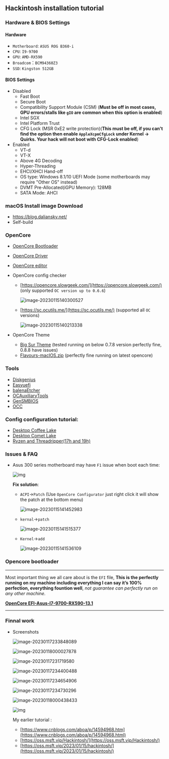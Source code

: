 ## Hackintosh installation tutorial

### Hardware & BIOS Settings

#### Hardware

- `Motherboard`: `ASUS ROG B360-i`
- `CPU`: `I9-9700`
- `GPU`: `AMD-RX590`
- `Broadcom`：`BCM94360Z3`
- `SSD`: `Kingston 512GB`

#### BIOS Settings

- Disabled
  - Fast Boot
  - Secure Boot
  - Compatibility Support Module (CSM) (**Must be off in most cases, GPU errors/stalls like `gIO` are common when this option is enabled**)
  - Intel SGX
  - Intel Platform Trust
  - CFG Lock (MSR 0xE2 write protection)(**This must be off, if you can't find the option then enable `AppleXcpmCfgLock` under Kernel -> Quirks. Your hack will not boot with CFG-Lock enabled**)
- Enabled
  - VT-d 
  - VT-X
  - Above 4G Decoding
  - Hyper-Threading
  - EHCI/XHCI Hand-off
  - OS type: Windows 8.1/10 UEFI Mode (some motherboards may require "Other OS" instead)
  - DVMT Pre-Allocated(iGPU Memory): 128MB
  - SATA Mode: AHCI

### macOS Install image Download

- https://blog.daliansky.net/
- Self-build

### OpenCore

- [OpenCore Bootloader](https://github.com/acidanthera/OpenCorePkg/releases)

- [OpenCore Driver](https://dortania.github.io/OpenCore-Install-Guide/ktext.html)

- [OpenCore editor](https://github.com/ic005k/OCAuxiliaryTools)

- OpenCore config checker

  - [https://opencore.slowgeek.com/](https://opencore.slowgeek.com/)  (only supported `OC version up to 0.6.6`)

    ![image-20230115140300527](img/image-20230115140300527.png)

  - [https://sc.ocutils.me/](https://sc.ocutils.me/) (supported all `OC` versions)

    ![image-20230115140213338](img/image-20230115140213338.png)

- OpenCore Theme

  - [Big Sur Theme](https://github.com/LuckyCrack/OpenCore-Themes) (tested running on below 0.7.8 version perfectly fine, 0.8.8 have issues)
  - [Flavours-macIOS.zip](archive/Flavours-macIOS.zip) (perfectly fine running on latest opencore)

### Tools

- [Diskgenius](https://clamowo.lanzoui.com/b05agns3g)
- [Easyuefi](archive/Flavours-macIOS.zip)
- [balenaEtcher](https://www.balena.io/etcher/)
- [OCAuxiliaryTools](https://github.com/ic005k/OCAuxiliaryTools)
- [GenSMBIOS](https://github.com/corpnewt/GenSMBIOS)
- [OCC](https://mackie100projects.altervista.org/download/occ/?wpdmdl=811&refresh=63c36fc46bd111673752516)
### Config configuration tutorial:

- [Desktop Coffee Lake](https://dortania.github.io/OpenCore-Install-Guide/config.plist/coffee-lake.html)
- [Desktop Comet Lake](https://dortania.github.io/OpenCore-Install-Guide/config.plist/comet-lake.html)
- [Ryzen and Threadripper(17h and 19h)](https://dortania.github.io/OpenCore-Install-Guide/AMD/zen.html)

### Issues & FAQ

- Asus 300 series motherboard may have `F1` issue when boot each time:

  ![img](img/cmos-error.d7acd2cd.jpeg)

  **Fix solution**:

  - `ACPI`->`Patch` (Use `OpenCore Configurator` just right click it will show the patch at the bottom menu)

    ![image-20230115141452983](img/image-20230115141452983.png)

  - `kernal`->`patch`

    ![image-20230115141515377](img/image-20230115141515377.png)

  - `Kernel`->`add`

    ![image-20230115141536109](img/image-20230115141536109.png)

### Opencore bootloader

---

Most important thing we all care about  is the  `EFI` file, **This is the perfectly running on my machine including everything I can say it’s 100% perfection, everything fountion well**, *not guarantee can perfectly run on any other machine.*

**[OpenCore EFI-Asus-I7-9700-RX590-13.1](archive/Asus-I7-9700-RX590-13.1.zip)**

---

### Finnal work

- Screenshots

  ![image-20230117233848089](./img/image-20230117233848089.png)

  ![image-20230118000027878](./img/image-20230118000027878.png)

  ![image-20230117231719580](./img/image-20230117231719580.png)

  ![image-20230117234400488](./img/image-20230117234400488.png)

  ![image-20230117234654906](./img/image-20230117234654906.png)
  
  ![image-20230117234730296](./img/image-20230117234730296.png)
  
  ![image-20230118000438433](./img/image-20230118000438433.png)
  
  ![img](img/1715511-20210329232040695-679347285.png)
  
  My earlier tutorial : 
  
  - [https://www.cnblogs.com/aboa/p/14594968.htm](https://www.cnblogs.com/aboa/p/14594968.html)
  - [https://oss.msft.vip/Hackintosh/](https://oss.msft.vip/Hackintosh/)
  - [https://oss.msft.vip/2023/01/15/hackintosh/](https://oss.msft.vip/2023/01/15/hackintosh/)

